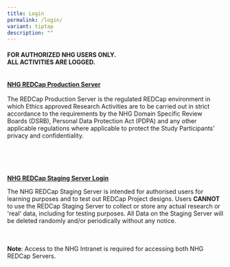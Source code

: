 ```yaml
---
title: Login
permalink: /login/
variant: tiptap
description: ""
---
```

<h4>FOR AUTHORIZED NHG USERS ONLY.&nbsp;<br>ALL ACTIVITIES ARE LOGGED.<br><br></h4>
<p><strong><a href="https://redcap.nhg.com.sg" rel="noopener noreferrer nofollow" target="_blank">NHG REDCap Production Server</a></strong> 
<br>
<br>The REDCap Production Server is the regulated REDCap environment in which
Ethics approved Research Activities are to be carried out in strict accordance
to the requirements by the NHG Domain Specific Review Boards (DSRB), Personal
Data Protection Act (PDPA) and any other applicable regulations where applicable
to protect the Study Participants’ privacy and confidentiality.&nbsp;</p>
<p>
<br>
<br>
<br>
<br><strong><a href="https://redcapuat.nhg.com.sg" rel="noopener noreferrer nofollow" target="_blank">NHG REDCap Staging Server Login</a></strong>
<br>
</p>
<p>The NHG REDCap Staging Server is intended for authorised users for learning
purposes and&nbsp;to test out REDCap Project designs. Users <strong>CANNOT</strong> to
use the REDCap Staging Server to collect or store any actual research or
'real' data, including for testing purposes. All Data on the Staging Server
will be deleted randomly and/or periodically without any notice.</p>
<p>
<br>
<br><strong>Note</strong>: Access to the NHG Intranet is required for accessing
both NHG REDCap Servers.
<br>
<br>
</p>